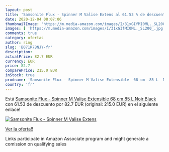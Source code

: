 ```yaml
---
layout: post
title: 'Samsonite Flux - Spinner M Valise Extens al 61.53 % de descuento'
date: 2020-12-04 08:07:06
thumbnailImage: 'https://m.media-amazon.com/images/I/31xGIfMI0ML._SL200_.jpg'
images: [ 'https://m.media-amazon.com/images/I/31xGIfMI0ML._SL200_.jpg' ]
comments: true
category: ofertas
author: ring
slug: 'B071R7BNJY-fr'
description:
actualPrice: 82.7 EUR
currency: EUR
price: 82.7
comparePrice: 215.0 EUR
inStock: true
prodname: 'Samsonite Flux - Spinner M Valise Extensible  68 cm  85 L  Noir  Black '
country: 'fr'
---
```


Está [Samsonite Flux - Spinner M Valise Extensible  68 cm  85 L  Noir  Black ](https://www.amazon.fr/dp/B071R7BNJY/?tag=tolees0d-21) con 61.53 de descuento por 82.7 EUR (original: 215.0 EUR) en el siguiente enlace!

[![Samsonite Flux - Spinner M Valise Extens](https://m.media-amazon.com/images/I/31xGIfMI0ML._SL200_.jpg)](https://www.amazon.fr/dp/B071R7BNJY/?tag=tolees0d-21)

[Ver la oferta!!](https://www.amazon.fr/dp/B071R7BNJY/?tag=tolees0d-21)

Links participate in Amazon Associate program and might generate a comission on qualifying sales


